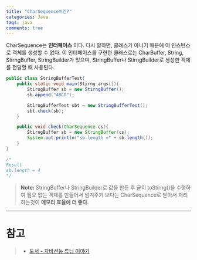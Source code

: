 ```yaml
---
title: "CharSequence이란?"
categories: Java
tags: java
comments: true
---
```


CharSequence는 **인터페이스** 이다. 다시 말하면, 클래스가 아니기 때문에 이 인스턴스로 객체를 생성할 수 없다. 이 인터페이스를 구현한 클래스로는 CharBuffer, String, StirngBuffer, StringBuilder가 있으며, StringBuffer나 StirngBuilder로 생성한 객체를 전달할 때 사용된다.

```java
public class StringBufferTest{
    public static void main(Stirng args[]){
        StirngBuffer sb = new StirngBuffer();
        sb.append("ABCD");

        StirngBufferTest sbt = new StringBufferTest();
        sbt.check(sb);
    }

    public void check(CharSequence cs){
        StirngBuffer sb = new StringBuffer(cs);
        System.out.println("sb.length =" + sb.length());
    }
}

/*
Result
sb.length = 4
*/
```

> **Note:** StringBuffer나 StringBuilder로 값을 만든 후 굳이 toStirng()을 수행하여 필요 없는 객체를 만들어서 넘겨주기 보다는 CharSequence로 받아서 처리하는것이 **메모리 효율에 더 좋다.**

---

# 참고
> -	[도서 - 자바선능 튜닝 이야기](http://book.naver.com/bookdb/book_detail.nhn?bid=7333658)

